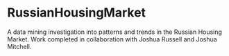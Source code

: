 # RussianHousingMarket
A data mining investigation into patterns and trends in the Russian Housing Market. 
Work completed in collaboration with Joshua Russell and Joshua Mitchell.
